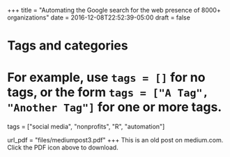+++
title = "Automating the Google search for the web presence of 8000+ organizations"
date = 2016-12-08T22:52:39-05:00
draft = false

# Tags and categories
# For example, use `tags = []` for no tags, or the form `tags = ["A Tag", "Another Tag"]` for one or more tags.
tags = ["social media", "nonprofits", "R", "automation"]

url_pdf = "files/mediumpost3.pdf"
+++
This is an old post on medium.com. Click the PDF icon above to download.
